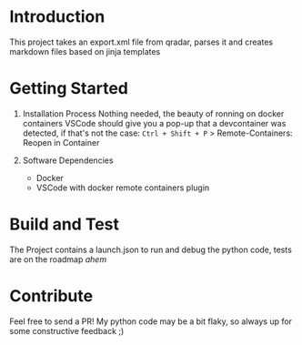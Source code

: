 # Introduction
This project takes an export.xml file from qradar, parses it and creates markdown files based on jinja templates

# Getting Started

1. Installation Process
    Nothing needed, the beauty of ronning on docker containers
    VSCode should give you a pop-up that a devcontainer was detected, if that's not the case: `Ctrl + Shift + P` > Remote-Containers: Reopen in Container

2. Software Dependencies
    * Docker
    * VSCode with docker remote containers plugin

# Build and Test
The Project contains a launch.json to run and debug the python code, tests are on the roadmap *ahem*

# Contribute

Feel free to send a PR! My python code may be a bit flaky, so always up for some constructive feedback ;)